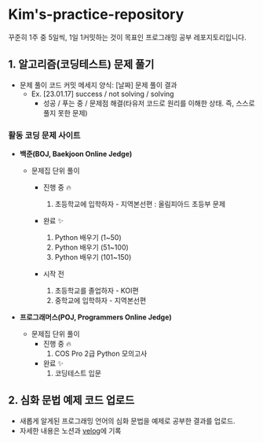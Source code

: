 # Kim's-practice-repository

[comment]: <> (## algorithm-practice)
꾸준히 1주 중 5일씩, 1일 1커밋하는 것이 목표인 프로그래밍 공부 레포지토리입니다.

## 1. 알고리즘(코딩테스트) 문제 풀기
* 문제 풀이 코드 커밋 메세지 양식: [날짜] 문제 풀이 결과
  * Ex. [23.01.17] success / not solving / solving
    * 성공 / 푸는 중 / 문제점 해결(타유저 코드로 원리를 이해한 상태. 즉, 스스로 풀지 못한 문제)

### 활동 코딩 문제 사이트
* **백준(BOJ, Baekjoon Online Jedge)**
  * 문제집 단위 풀이
    * 진행 중 🔥
      1. 초등학교에 입학하자 - 지역본선편 : 올림피아드 초등부 문제

    * 완료 ✨
      1. Python 배우기 (1~50)
      2. Python 배우기 (51~100)
      3. Python 배우기 (101~150)
         
    * 시작 전
      1. 초등학교를 졸업하자 - KOI편
      2. 중학교에 입학하자 - 지역본선편

* **프로그래머스(POJ, Programmers Online Jedge)**
  * 문제집 단위 풀이
    * 진행 중 🔥
       1. COS Pro 2급 Python 모의고사
    * 완료 ✨
       1. 코딩테스트 입문
## 2. 심화 문법 예제 코드 업로드
* 새롭게 알게된 프로그래밍 언어의 심화 문법을 예제로 공부한 결과를 업로드.
* 자세한 내용은 노션과 <a href="https://velog.io/@ssssyeon/posts">velog</a>에 기록
